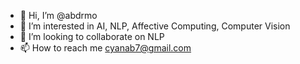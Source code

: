 - 👋 Hi, I’m @abdrmo
- 👀 I’m interested in AI, NLP, Affective Computing, Computer Vision
- 💞️ I’m looking to collaborate on NLP
- 📫 How to reach me cyanab7@gmail.com

<!---
abdrmo/abdrmo is a ✨ special ✨ repository because its `README.md` (this file) appears on your GitHub profile.
You can click the Preview link to take a look at your changes.
--->

